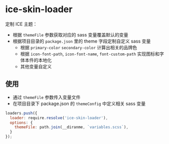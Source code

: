 # ice-skin-loader

定制 ICE 主题：

- 根据 `themeFile` 参数获取对应的 sass 变量覆盖默认的变量
- 根据项目目录的 `package.json` 里的 theme 字段定制自定义 sass 变量
  - 根据 `primary-color` `secondary-color` 计算出相关的品牌色
  - 根据 `icon-font-path`, `icon-font-name`, `font-custom-path` 实现图标和字体本件的本地化
  - 其他变量自定义


## 使用

- 通过 `themeFile` 参数传入变量文件
- 在项目目录下 package.json 的 `themeConfig` 中定义相关 sass 变量

```js
loaders.push({
  loader: require.resolve('ice-skin-loader'),
  options: {
    themeFile: path.join(__diranme, `variables.scss`),
  }
});
```